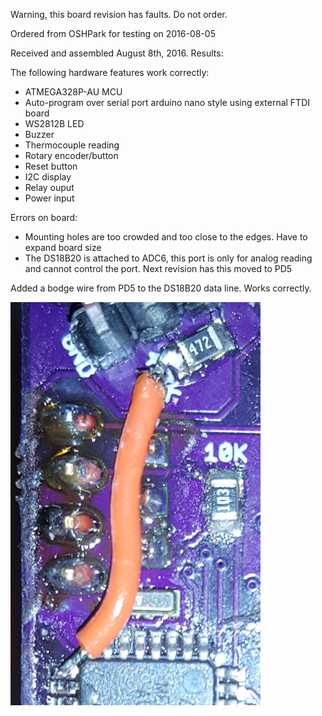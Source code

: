 Warning, this board revision has faults. Do not order.


Ordered from OSHPark for testing on 2016-08-05

Received and assembled August 8th, 2016. Results:

The following hardware features work correctly:

- ATMEGA328P-AU MCU
- Auto-program over serial port arduino nano style using external FTDI board
- WS2812B LED
- Buzzer
- Thermocouple reading
- Rotary encoder/button
- Reset button
- I2C display
- Relay ouput
- Power input

Errors on board:

- Mounting holes are too crowded and too close to the edges. Have to expand board size
- The DS18B20 is attached to ADC6, this port is only for analog reading and cannot control the port. Next revision has this moved to PD5

Added a bodge wire from PD5 to the DS18B20 data line. Works correctly.

![Bodge](bodge.png)
